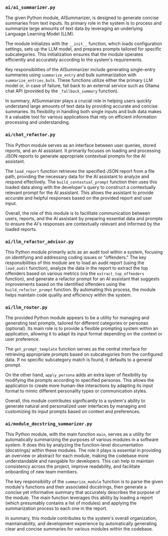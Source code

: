 ### `ai/ai_summarizer.py`
The given Python module, AISummarizer, is designed to generate concise summaries from text inputs. Its primary role in the system is to process and summarize large amounts of text data by leveraging an underlying Language Learning Model (LLM).

The module initializes with the `__init__` function, which loads configuration settings, sets up the LLM model, and prepares prompts tailored for specific subcategories. This initialization ensures that the module operates efficiently and accurately according to the system's requirements.

Key responsibilities of the AISummarizer include generating single-entry summaries using `summarize_entry` and bulk summarization with `summarize_entries_bulk`. These functions utilize either the primary LLM model or, in case of failure, fall back to an external service such as Ollama chat API (provided by the `_fallback_summary` function).

In summary, AISummarizer plays a crucial role in helping users quickly understand large amounts of text data by providing accurate and concise summaries. Its flexibility in handling both single inputs and bulk data makes it a valuable tool for various applications that rely on efficient information processing and understanding.

### `ai/chat_refactor.py`
This Python module serves as an interface between user queries, stored reports, and an AI assistant. It primarily focuses on loading and processing JSON reports to generate appropriate contextual prompts for the AI assistant.

The `load_report` function retrieves the specified JSON report from a file path, providing the necessary data for the AI assistant to analyze and respond effectively. The `build_contextual_prompt` function then uses this loaded data along with the developer's query to construct a contextually relevant prompt for the AI assistant. This allows the assistant to provide accurate and helpful responses based on the provided report and user input.

Overall, the role of this module is to facilitate communication between users, reports, and the AI assistant by preparing essential data and prompts to ensure the AI's responses are contextually relevant and informed by the loaded reports.

### `ai/llm_refactor_advisor.py`
This Python module primarily acts as an audit tool within a system, focusing on identifying and addressing coding issues or "offenders." The key responsibilities of this module are to load an audit report (using the `load_audit` function), analyze the data in the report to extract the top offenders based on various metrics (via the `extract_top_offenders` function), and generate a refactor prompt for an AI assistant that suggests improvements based on the identified offenders using the `build_refactor_prompt` function. By automating this process, the module helps maintain code quality and efficiency within the system.

### `ai/llm_router.py`
The provided Python module appears to be a utility for managing and generating text prompts, tailored for different categories or personas (optional). Its main role is to provide a flexible prompting system within an application, allowing it to adapt its input format depending on the context or user preference.

The `get_prompt_template` function serves as the central interface for retrieving appropriate prompts based on subcategories from the configured data. If no specific subcategory match is found, it defaults to a general prompt.

On the other hand, `apply_persona` adds an extra layer of flexibility by modifying the prompts according to specified personas. This allows the application to create more human-like interactions by adapting its input format to mimic different personality types or communication styles.

Overall, this module contributes significantly to a system's ability to generate natural and personalized user interfaces by managing and customizing its input prompts based on context and preferences.

### `ai/module_docstring_summarizer.py`
This Python module, with the main function `main`, serves as a utility for automatically summarizing the purposes of various modules in a software system. It does this by analyzing the function-level documentation (docstrings) within these modules. The role it plays is essential in providing an overview or abstract for each module, making the codebase more understandable and navigable for developers. This can help to maintain consistency across the project, improve readability, and facilitate onboarding of new team members.

The key responsibility of the `summarize_module` function is to parse the given module's functions and their associated docstrings, then generate a concise yet informative summary that accurately describes the purpose of the module. The main function leverages this ability by loading a report (which presumably contains a list of modules) and applying the summarization process to each one in the report.

In summary, this module contributes to the system's overall organization, maintainability, and development experience by automatically generating clear and concise summaries for various modules within the codebase.
